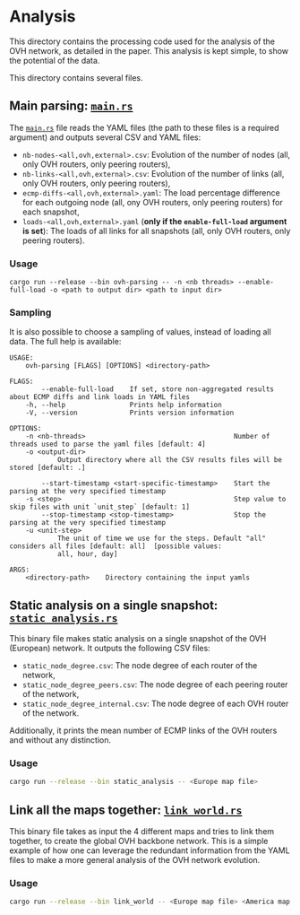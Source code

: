 # Analysis

This directory contains the processing code used for the analysis of the OVH network, as detailed in the paper. This analysis is kept simple, to show the potential of the data.

This directory contains several files.

## Main parsing: [`main.rs`](src/main.rs)

The [`main.rs`](src/main.rs) file reads the YAML files (the path to these files is a required argument) and outputs several CSV and YAML files:

- `nb-nodes-<all,ovh,external>.csv`: Evolution of the number of nodes (all, only OVH routers, only peering routers),
- `nb-links-<all,ovh,external>.csv`: Evolution of the number of links (all, only OVH routers, only peering routers),
- `ecmp-diffs-<all,ovh,external>.yaml`: The load percentage difference for each outgoing node (all, ony OVH routers, only peering routers) for each snapshot,
- `loads-<all,ovh,external>.yaml` (**only if the `enable-full-load` argument is set**): The loads of all links for all snapshots (all, only OVH routers, only peering routers).

### Usage

```
cargo run --release --bin ovh-parsing -- -n <nb threads> --enable-full-load -o <path to output dir> <path to input dir>
```

### Sampling

It is also possible to choose a sampling of values, instead of loading all data. The full help is available:

```
USAGE:
    ovh-parsing [FLAGS] [OPTIONS] <directory-path>

FLAGS:
        --enable-full-load    If set, store non-aggregated results about ECMP diffs and link loads in YAML files
    -h, --help                Prints help information
    -V, --version             Prints version information

OPTIONS:
    -n <nb-threads>                                     Number of threads used to parse the yaml files [default: 4]
    -o <output-dir>
            Output directory where all the CSV results files will be stored [default: .]

        --start-timestamp <start-specific-timestamp>    Start the parsing at the very specified timestamp
    -s <step>                                           Step value to skip files with unit `unit_step` [default: 1]
        --stop-timestamp <stop-timestamp>               Stop the parsing at the very specified timestamp
    -u <unit-step>
            The unit of time we use for the steps. Default "all" considers all files [default: all]  [possible values:
            all, hour, day]

ARGS:
    <directory-path>    Directory containing the input yamls
```

## Static analysis on a single snapshot: [`static_analysis.rs`](src/bin/static_analysis.rs)

This binary file makes static analysis on a single snapshot of the OVH (European) network. It outputs the following CSV files:

- `static_node_degree.csv`: The node degree of each router of the network,
- `static_node_degree_peers.csv`: The node degree of each peering router of the network,
- `static_node_degree_internal.csv`: The node degree of each OVH router of the network.

Additionally, it prints the mean number of ECMP links of the OVH routers and without any distinction.

### Usage

```bash
cargo run --release --bin static_analysis -- <Europe map file>
```

## Link all the maps together: [`link_world.rs`](src/bin/link_world.rs)

This binary file takes as input the 4 different maps and tries to link them together, to create the global OVH backbone network. This is a simple example of how one can leverage the redundant information from the YAML files to make a more general analysis of the OVH network evolution.

### Usage

```bash
cargo run --release --bin link_world -- <Europe map file> <America map file> <APAC map file> <World map file>
```
